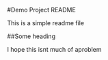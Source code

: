 #Demo Project README

This is a simple readme file

##Some heading

I hope this isnt much of aproblem